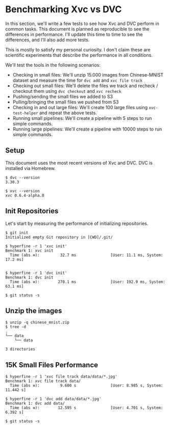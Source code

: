 # Benchmarking Xvc vs DVC

In this section, we'll write a few tests to see how Xvc and DVC perform in common tasks. This document is planned as reproducible to see the differences in performance. I'll update this time to time to see the differences, and I'll also add more tests.

This is mostly to satisfy my personal curiosity. I don't claim these are scientific experiments that describe the performance in all conditions. 

We'll test the tools in the following scenarios:

- Checking in small files: We'll unzip 15.000 images from Chinese-MNIST dataset and measure the time for `dvc add` and `xvc file track`
- Checking out small files: We'll delete the files we track and recheck / checkout them using `dvc checkout`  and `xvc recheck`
- Pushing/sending the small files we added to S3 
- Pulling/bringing the small files we pushed from S3
- Checking in and out large files: We'll create 100 large files using `xvc-test-helper` and repeat the above tests.
- Running small pipelines: We'll create a pipeline with 5 steps to run simple commands.
- Running large pipelines: We'll create a pipeline with 10000 steps to run simple commands. 

## Setup

This document uses the most recent versions of Xvc and DVC. DVC is installed via Homebrew. 

```console
$ dvc --version
3.30.3

$ xvc --version
xvc 0.6.4-alpha.0

```

## Init Repositories

Let's start by measuring the performance of initializing repositories. 

```console
$ git init
Initialized empty Git repository in [CWD]/.git/

$ hyperfine -r 1 'xvc init'
Benchmark 1: xvc init
  Time (abs ≡):         32.7 ms               [User: 11.1 ms, System: 17.2 ms]
 

$ hyperfine -r 1 'dvc init'
Benchmark 1: dvc init
  Time (abs ≡):        270.1 ms               [User: 192.9 ms, System: 63.1 ms]
 
$ git status -s
```

## Unzip the images

```console
$ unzip -q chinese_mnist.zip
$ tree -d 
.
└── data
    └── data

3 directories

```


## 15K Small Files Performance

```console
$ hyperfine -r 1 'xvc file track data/data/*.jpg'
Benchmark 1: xvc file track data/
  Time (abs ≡):         9.600 s               [User: 8.985 s, System: 11.442 s]
 
$ hyperfine -r 1 'dvc add data/data/*.jpg'
Benchmark 1: dvc add data/
  Time (abs ≡):        12.595 s               [User: 4.701 s, System: 6.392 s]

$ git status -s


```

